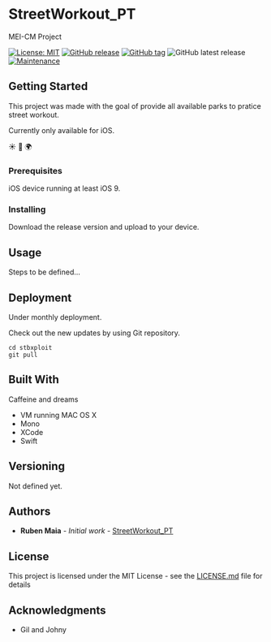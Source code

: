 # StreetWorkout_PT
MEI-CM Project

[![License: MIT](https://img.shields.io/badge/License-MIT-yellow.svg)](https://github.com/rbnmaia/StreetWorkout_PT/blob/master/LICENSE.md)
[![GitHub release](https://img.shields.io/github/release/rbnmaia/StreetWorkout_PT.svg)](https://github.com/rbnmaia/StreetWorkout_PT/release/)
[![GitHub tag](https://img.shields.io/github/tag/rbnmaia/StreetWorkout_PT.svg)](https://github.com/rbnmaia/StreetWorkout_PT/tags/)
![GitHub latest release](https://img.shields.io/github/commits-since/rbnmaia/StreetWorkout_PT/latest.svg)
[![Maintenance](https://img.shields.io/badge/Maintained%3F-yes-green.svg)](https://github.com/rbnmaia/StreetWorkout_PT/graphs/commit-activity)


## Getting Started

This project was made with the goal of provide all available parks to pratice street workout.

Currently only available for iOS.

:sunny: :muscle: :earth_africa: 


### Prerequisites

iOS device running at least iOS 9.


### Installing

Download the release version and upload to your device.


## Usage

Steps to be defined...


## Deployment

Under monthly deployment.

Check out the new updates by using Git repository.

```
cd stbxploit
git pull
```


## Built With

Caffeine and dreams
* VM running MAC OS X
* Mono
* XCode
* Swift

## Versioning

Not defined yet.


## Authors

* **Ruben Maia** - *Initial work* - [StreetWorkout_PT](https://github.com/rbnmaia/StreetWorkout_PT)


## License

This project is licensed under the MIT License - see the [LICENSE.md](LICENSE.md) file for details


## Acknowledgments

* Gil and Johny
